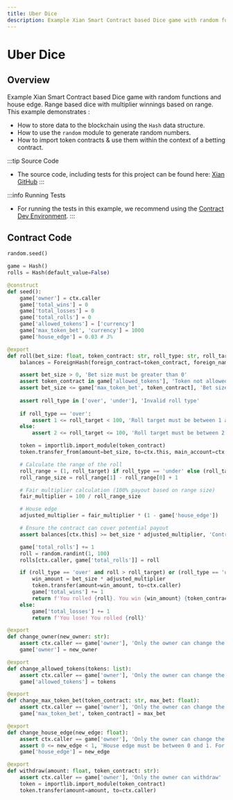 ```yaml
---
title: Uber Dice
description: Example Xian Smart Contract based Dice game with random functions and house edge. Range based dice with multiplier winnings based on range.
---
```


# Uber Dice
## Overview
Example Xian Smart Contract based Dice game with random functions and house edge. Range based dice with multiplier winnings based on range.
This example demonstrates :
- How to store data to the blockchain using the `Hash` data structure.
- How to use the `random` module to generate random numbers.
- How to import token contracts & use them within the context of a betting contract.

:::tip Source Code
- The source code, including tests for this project can be found here: [Xian GitHub](https://github.com/xian-network/dice-game/tree/main)
:::

:::info Running Tests
- For running the tests in this example, we recommend using the [Contract Dev Environment](/tools/contract-dev-environment).
:::

## Contract Code

```python
random.seed()

game = Hash()
rolls = Hash(default_value=False)

@construct
def seed():
    game['owner'] = ctx.caller
    game['total_wins'] = 0
    game['total_losses'] = 0
    game['total_rolls'] = 0
    game['allowed_tokens'] = ['currency']
    game['max_token_bet', 'currency'] = 1000
    game['house_edge'] = 0.03 # 3%

@export
def roll(bet_size: float, token_contract: str, roll_type: str, roll_target: int):
    balances = ForeignHash(foreign_contract=token_contract, foreign_name='balances')

    assert bet_size > 0, 'Bet size must be greater than 0'
    assert token_contract in game['allowed_tokens'], 'Token not allowed'
    assert bet_size <= game['max_token_bet', token_contract], 'Bet size exceeds the maximum allowed bet'
    
    assert roll_type in ['over', 'under'], 'Invalid roll type'
    
    if roll_type == 'over':
        assert 1 <= roll_target < 100, 'Roll target must be between 1 and 99 for over rolls'
    else:
        assert 2 <= roll_target <= 100, 'Roll target must be between 2 and 100 for under rolls'

    token = importlib.import_module(token_contract)
    token.transfer_from(amount=bet_size, to=ctx.this, main_account=ctx.caller)

    # Calculate the range of the roll
    roll_range = (1, roll_target) if roll_type == 'under' else (roll_target, 100)
    roll_range_size = roll_range[1] - roll_range[0] + 1

    # Fair multiplier calculation (100% payout based on range size)
    fair_multiplier = 100 / roll_range_size

    # House edge
    adjusted_multiplier = fair_multiplier * (1 - game['house_edge'])

    # Ensure the contract can cover potential payout
    assert balances[ctx.this] >= bet_size * adjusted_multiplier, 'Contract does not have enough funds to cover the bet'

    game['total_rolls'] += 1
    roll = random.randint(1, 100)
    rolls[ctx.caller, game['total_rolls']] = roll

    if (roll_type == 'over' and roll > roll_target) or (roll_type == 'under' and roll < roll_target):
        win_amount = bet_size * adjusted_multiplier
        token.transfer(amount=win_amount, to=ctx.caller)
        game['total_wins'] += 1
        return f'You rolled {roll}. You win {win_amount} {token_contract}!'
    else:
        game['total_losses'] += 1
        return f'You lose! You rolled {roll}'

@export
def change_owner(new_owner: str):
    assert ctx.caller == game['owner'], 'Only the owner can change the owner'
    game['owner'] = new_owner

@export
def change_allowed_tokens(tokens: list):
    assert ctx.caller == game['owner'], 'Only the owner can change the allowed tokens'
    game['allowed_tokens'] = tokens

@export
def change_max_token_bet(token_contract: str, max_bet: float):
    assert ctx.caller == game['owner'], 'Only the owner can change the max token bet'
    game['max_token_bet', token_contract] = max_bet

@export
def change_house_edge(new_edge: float):
    assert ctx.caller == game['owner'], 'Only the owner can change the house edge'
    assert 0 <= new_edge < 1, 'House edge must be between 0 and 1. For example, 0.03 represents 3%'
    game['house_edge'] = new_edge

@export
def withdraw(amount: float, token_contract: str):
    assert ctx.caller == game['owner'], 'Only the owner can withdraw'
    token = importlib.import_module(token_contract)
    token.transfer(amount=amount, to=ctx.caller)
```